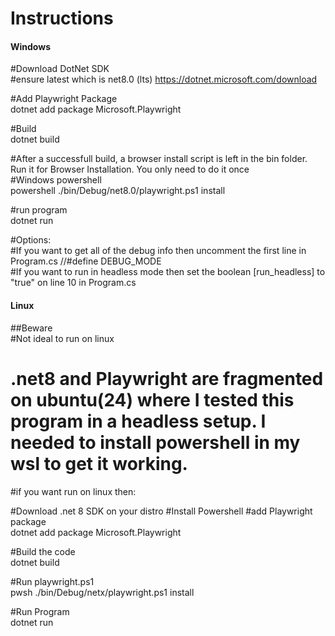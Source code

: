 # Instructions  
#### Windows  
#Download DotNet SDK   
#ensure latest which is net8.0 (lts) 
https://dotnet.microsoft.com/download  

#Add Playwright Package  
dotnet add package Microsoft.Playwright

#Build  
dotnet build

#After a successfull build, a browser install script is left in the bin folder. Run it for Browser Installation. You only need to do it once  
#Windows powershell  
powershell ./bin/Debug/net8.0/playwright.ps1 install  

#run program  
dotnet run

#Options:  
#If you want to get all of the debug info then uncomment the first line in Program.cs  //#define DEBUG_MODE  
#If you want to run in headless mode then set the boolean [run_headless] to "true" on line 10 in Program.cs  

#### Linux
##Beware  
#Not ideal to run on linux  
# .net8 and Playwright are fragmented on ubuntu(24) where I tested this program in a headless setup.  I needed to install powershell in my wsl to get it working.  
#if you want run on linux then:  

#Download .net 8 SDK on your distro
#Install Powershell 
#add Playwright package  
dotnet add package Microsoft.Playwright  

#Build the code  
dotnet build  

#Run playwright.ps1  
pwsh ./bin/Debug/netx/playwright.ps1 install  

#Run Program  
dotnet run  

